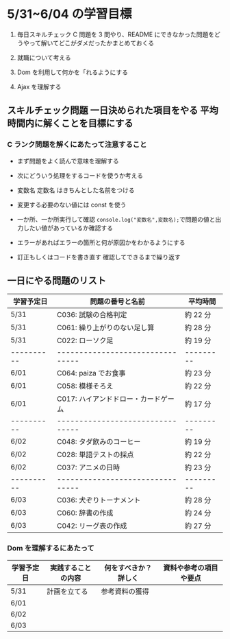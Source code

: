 # 5/31~6/04 の学習目標

1. 毎日スキルチェック C 問題を 3 問やり、README にできなかった問題をどうやって解いてどこがダメだったかまとめておくる

2. 就職について考える

3. Dom を利用して何かを「れるようにする

4. Ajax を理解する

## スキルチェック問題 一日決められた項目をやる 平均時間内に解くことを目標にする

### C ランク問題を解くにあたって注意すること

- まず問題をよく読んで意味を理解する

- 次にどういう処理をするコードを使うか考える

- 変数名 定数名 はきちんとした名前をつける

- 変更する必要のない値には const を使う

- 一か所、一か所実行して確認 `console.log("変数名",変数名);`で問題の値と出力したい値があっているか確認する

- エラーがあればエラーの箇所と何が原因かをわかるようにする

- 訂正もしくはコードを書き直す 確認してできるまで繰り返す

## 一日にやる問題のリスト

| 学習予定日 | 問題の番号と名前                     | 平均時間  |
| ---------- | ------------------------------------ | --------- |
| 5/31       | C036: 試験の合格判定                 | 約 22 分  |
| 5/31       | C061: 繰り上がりのない足し算         | 約 28 分  |
| 5/31       | C022: ローソク足                     | 約 19 分  |
| ---------- | --------------------------------     | --------- |
| 6/01       | C064: paiza でお食事                 | 約 23 分  |
| 6/01       | C058: 模様そろえ                     | 約 22 分  |
| 6/01       | C017: ハイアンドドロー・カードゲーム | 約 17 分  |
| ---------- | --------------------------------     | --------- |
| 6/02       | C048: タダ飲みのコーヒー             | 約 19 分  |
| 6/02       | C028: 単語テストの採点               | 約 22 分  |
| 6/02       | C037: アニメの日時                   | 約 23 分  |
| ---------- | --------------------------------     | --------- |
| 6/03       | C036: 犬ぞりトーナメント             | 約 28 分  |
| 6/03       | C060: 辞書の作成                     | 約 24 分  |
| 6/03       | C042: リーグ表の作成                 | 約 27 分  |

### Dom を理解するにあたって

| 学習予定日 | 実践することの内容 | 何をすべきか？詳しく | 資料や参考の項目や要点 |
| ---------- | ------------------ | -------------------- | ---------------------- |
| 5/31       | 計画を立てる       | 参考資料の獲得       |                        |
| 6/01       |                    |                      |                        |
| 6/02       |                    |                      |                        |
| 6/03       |                    |                      |                        |
